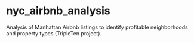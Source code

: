 # nyc_airbnb_analysis
Analysis of Manhattan Airbnb listings to identify profitable neighborhoods and property types (TripleTen project).
